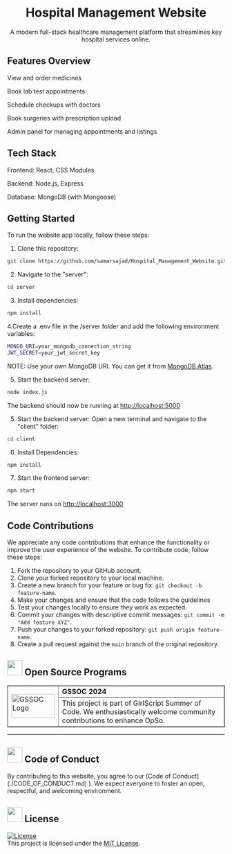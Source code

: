 <div align="center">
  <h1> Hospital Management Website</h1>
  <p>A modern full-stack healthcare management platform that streamlines key hospital services online.</p>
</div>



<div align="left">
  <h2> Features Overview</h2>
  <p>View and order medicines</p>
  <p>Book lab test appointments </p>
  <p>Schedule checkups with doctors </p>
  <p>Book surgeries with prescription upload </p>
  <p>Admin panel for managing appointments and listings</p>
  
</div>
<div align="left">
  <h2>Tech Stack</h2>
  <p>Frontend: React, CSS Modules</p>
  <p>Backend: Node.js, Express</p>
  <p>Database: MongoDB (with Mongoose)</p>
</div>

<div>
  <h2>Getting Started</h2>
</div>

To run the website app locally, follow these steps:

1. Clone this repository:

 ```bash
 git clone https://github.com/samarsajad/Hospital_Management_Website.git
```

2. Navigate to the "server":

```bash
cd server
```

3. Install dependencies:

```bash
npm install
``` 

4.Create a .env file in the /server folder and add the following environment variables:

```bash
MONGO_URI=your_mongodb_connection_string
JWT_SECRET=your_jwt_secret_key
```
NOTE: Use your own MongoDB URI. You can get it from [MongoDB Atlas](https://www.mongodb.com/cloud/atlas).

5. Start the backend server:

```bash
node index.js
```
The backend should now be running at [http://localhost:5000](http://localhost:5000)  

5. Start the backend server:
   Open a new terminal and navigate to the "client" folder:

```bash
cd client
```
6. Install Dependencies:
  
```bash
npm install
```
7. Start the frontend server:
  
```bash
npm start
```
The server runs on [http://localhost:3000](http://localhost:3000)  

<div>
  <h2>Code Contributions</h2>
</div>

We appreciate any code contributions that enhance the functionality or improve the user experience of the website. To contribute code, follow these steps:

1. Fork the repository to your GitHub account.
2. Clone your forked repository to your local machine.
3. Create a new branch for your feature or bug fix: `git checkout -b feature-name`.
4. Make your changes and ensure that the code follows the guidelines
5. Test your changes locally to ensure they work as expected.
6. Commit your changes with descriptive commit messages: `git commit -m "Add feature XYZ"`.
7. Push your changes to your forked repository: `git push origin feature-name`.
8. Create a pull request against the `main` branch of the original repository.
   
<!-- Open Source Programs -->
  <div>
    <h2><img src="https://github.com/Tarikul-Islam-Anik/Animated-Fluent-Emojis/blob/master/Emojis/Hand%20gestures/Flexed%20Biceps.png?raw=true" width="35" height="35" > Open Source Programs</h2>
  </div>

  <table border="1" cellpadding="10">
        <tr>
            <td rowspan="2">
                <img src="https://github.com/Meetjain1/wanderlust/assets/133582566/21b2bc42-bdd5-487a-a083-1b262c2f6d9b" alt="GSSOC Logo" width="100" height="55">
            </td>
            <td>
                <strong>GSSOC 2024</strong>
            </td>
        </tr>
        <tr>
            <td>
                This project is part of GirlScript Summer of Code. We enthusiastically welcome community contributions to enhance OpSo.
            </td>
        </tr>
    </table>

<hr>


<!-- Code of Conduct -->
<div>
<h2><img src = "https://raw.githubusercontent.com/Tarikul-Islam-Anik/Animated-Fluent-Emojis/master/Emojis/Hand%20gestures/Handshake.png" width="35" height="35"> Code of Conduct</h2>
</div>
By contributing to this website, you agree to our [Code of Conduct](./CODE_OF_CONDUCT.md)
).  
We expect everyone to foster an open, respectful, and welcoming environment. 
<div>
<!-- License -->
<div>
<h2><img src = "https://raw.githubusercontent.com/Tarikul-Islam-Anik/Animated-Fluent-Emojis/master/Emojis/Objects/Page%20with%20Curl.png" width="35" height="35"> License</h2>
</div>

[![License](https://img.shields.io/badge/License-MIT-blue.svg)](https://opensource.org/licenses/MIT)  
This project is licensed under the [MIT License](./LICENSE).





